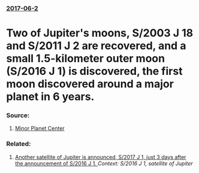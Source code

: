 ### [2017-06-2](/news/2017/06/2/index.md)

# Two of Jupiter's moons, S/2003 J 18 and S/2011 J 2 are recovered, and a small 1.5-kilometer outer moon (S/2016 J 1) is discovered, the first moon discovered around a major planet in 6 years. 




### Source:

1. [Minor Planet Center](http://www.minorplanetcenter.net/mpec/K17/K17L08.html)

### Related:

1. [Another satellite of Jupiter is announced, S/2017 J 1, just 3 days after the announcement of S/2016 J 1. ](/news/2017/06/5/another-satellite-of-jupiter-is-announced-s-2017-j-1-just-3-days-after-the-announcement-of-s-2016-j-1.md) _Context: S/2016 J 1, satellite of Jupiter_
